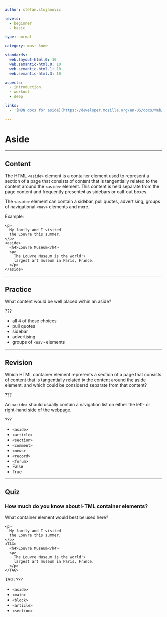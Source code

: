 ```yaml
---
author: stefan.stojanovic

levels:
  - beginner
  - basic

type: normal

category: must-know

standards:
  web.layout-html.0: 10
  web.semantic-html.0: 10
  web.semantic-html.1: 10
  web.semantic-html.3: 10

aspects:
  - introduction
  - workout
  - deep

links:
  - '[MDN docs for aside](https://developer.mozilla.org/en-US/docs/Web/HTML/Element/aside){website}'

---
```

# Aside
---
## Content

The HTML `<aside>` element is a container element used to represent a section of a page that consists of content that is tangentially related to the content around the `<aside>` element. This content is held separate from the page content and frequently presented as sidebars or call-out boxes.

The `<aside>` element can contain a sidebar, pull quotes, advertising, groups of navigational `<nav>` elements and more.

Example:
```
<p>
  My family and I visited
  the Louvre this summer.
</p>
<aside>
  <h4>Louvre Museum</h4>
  <p>
    The Louvre Museum is the world's
    largest art museum in Paris, France.
  </p>
</aside>
```

---
## Practice

What content would be well placed within an aside?

???

* all 4 of these choices
* pull quotes
* sidebar
* advertising
* groups of `<nav>` elements

---
## Revision

Which HTML container element represents a section of a page that consists of content that is tangentially related to the content around the aside element, and which could be considered separate from that content?

???

An `<aside>` should usually contain a navigation list on either the left- or right-hand side of the webpage.

???

* `<aside>`
* `<article>`
* `<section>`
* `<comment>`
* `<news>`
* `<record>`
* `<forum>`
* False
* True

---
## Quiz

### How much do you know about HTML container elements?

What container element would best be used here?

```
<p>
  My family and I visited
  the Louvre this summer.
</p>
<TAG>
  <h4>Louvre Museum</h4>
  <p>
    The Louvre Museum is the world's
    largest art museum in Paris, France.
  </p>
</TAG>
```

TAG: ???

* `<aside>`
* `<main>`
* `<block>`
* `<article>`
* `<section>`
 
